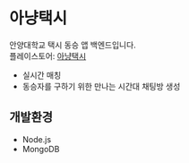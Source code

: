 # 아냥택시
안양대학교 택시 동승 앱 백엔드입니다.<br>
플레이스토어: [아냥택시](https://play.google.com/store/apps/details?id=com.ay.newchat)<br>
- 실시간 매칭<br>
- 동승자를 구하기 위한 만나는 시간대 채팅방 생성<br>

## 개발환경
- Node.js <br>
- MongoDB <br>

